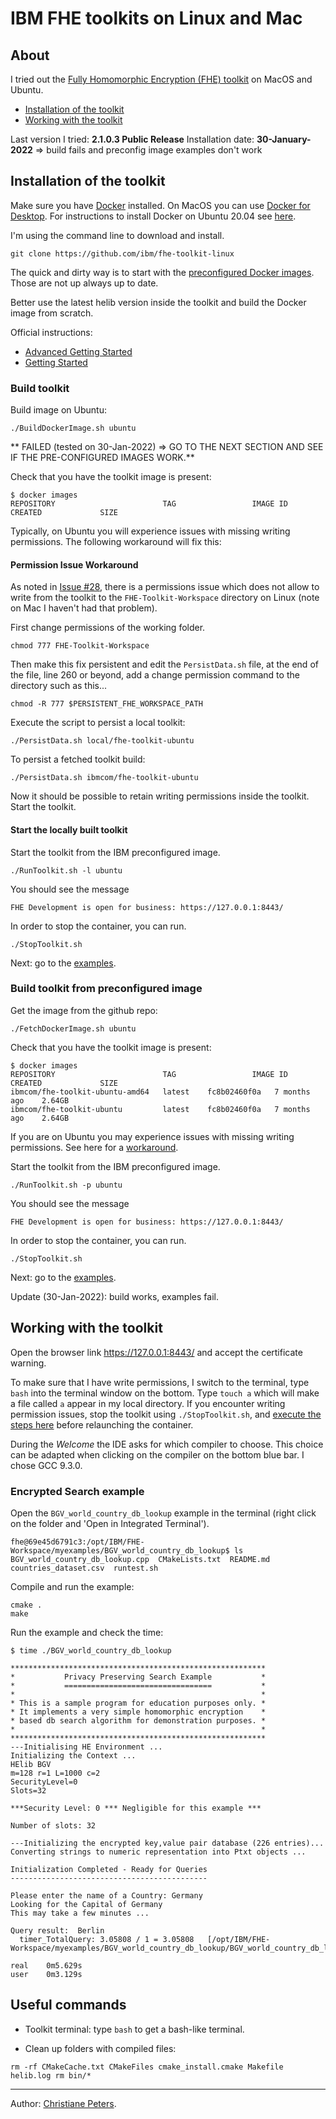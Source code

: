 # IBM FHE toolkits on Linux and Mac

## About

I tried out the [Fully Homomorphic Encryption (FHE) toolkit][FHELinux] on MacOS and Ubuntu.

* [Installation of the toolkit](#installation-of-the-toolkit)
* [Working with the toolkit](#working-with-the-toolkit)

Last version I tried: **2.1.0.3 Public Release**
Installation date: **30-January-2022** => build fails and preconfig image examples don't work

## Installation of the toolkit

Make sure you have [Docker](https://www.docker.com/) installed. On MacOS you can use [Docker for Desktop][Docker]. For instructions to install Docker on Ubuntu 20.04 see [here][mydocker].

I'm using the command line to download and install.
```
git clone https://github.com/ibm/fhe-toolkit-linux
```

The quick and dirty way is to start with the [preconfigured Docker images](#build-toolkit-from-preconfigured-image). Those are not up always up to date. 

Better use the latest helib version inside the toolkit and build the Docker image from scratch. 

Official instructions: 
* [Advanced Getting Started][AGS]
* [Getting Started][GS]
 

### Build toolkit

Build image on Ubuntu:
```
./BuildDockerImage.sh ubuntu
```
**
FAILED (tested on 30-Jan-2022) => GO TO THE NEXT SECTION AND SEE IF THE PRE-CONFIGURED IMAGES WORK.**

Check that you have the toolkit image is present:
```
$ docker images
REPOSITORY                        TAG                 IMAGE ID            CREATED             SIZE
```
Typically, on Ubuntu you will experience issues with missing writing permissions. The following workaround will fix this:

#### Permission Issue Workaround

As noted in [Issue \#28][Issue28], there is a permissions issue which does not allow to write from the toolkit to the  `FHE-Toolkit-Workspace` directory on Linux (note on Mac I haven't had that problem).

First change permissions of the working folder. 
```
chmod 777 FHE-Toolkit-Workspace
```

Then make this fix persistent and edit the `PersistData.sh` file, at the end of the file, line 260 or beyond, add a change permission command to the directory such as this...
```
chmod -R 777 $PERSISTENT_FHE_WORKSPACE_PATH
```
Execute the script to persist a local toolkit:
```
./PersistData.sh local/fhe-toolkit-ubuntu
```
To persist a fetched toolkit build:
```
./PersistData.sh ibmcom/fhe-toolkit-ubuntu
```

Now it should be possible to retain writing permissions inside the toolkit. Start the toolkit.


#### Start the locally built toolkit

Start the toolkit from the IBM preconfigured image.
```
./RunToolkit.sh -l ubuntu
```

You should see the message
```
FHE Development is open for business: https://127.0.0.1:8443/
```

In order to stop the container, you can run.
```
./StopToolkit.sh
```

Next: go to the [examples](#working-with-the-toolkit).


### Build toolkit from preconfigured image

Get the image from the github repo:
```
./FetchDockerImage.sh ubuntu
```
Check that you have the toolkit image is present:
```
$ docker images
REPOSITORY                        TAG                 IMAGE ID            CREATED             SIZE
ibmcom/fhe-toolkit-ubuntu-amd64   latest    fc8b02460f0a   7 months ago    2.64GB
ibmcom/fhe-toolkit-ubuntu         latest    fc8b02460f0a   7 months ago    2.64GB
```

If you are on Ubuntu you may experience issues with missing writing permissions. See here for a [workaround](#permission-issue-workaround).

Start the toolkit from the IBM preconfigured image.
```
./RunToolkit.sh -p ubuntu
```

You should see the message
```
FHE Development is open for business: https://127.0.0.1:8443/
```

In order to stop the container, you can run.
```
./StopToolkit.sh
```

Next: go to the [examples](#working-with-the-toolkit).

Update (30-Jan-2022): build works, examples fail.


## Working with the toolkit

Open the browser link https://127.0.0.1:8443/ and accept the certificate warning.

To make sure that I have write permissions, I switch to the terminal, type `bash` into the terminal window on the bottom. Type `touch a` which will make a file called `a` appear in my local directory. If you encounter writing permission issues, stop the toolkit using `./StopToolkit.sh`, and [execute the steps here](#permission-issue-workaround) before relaunching the container.


During the *Welcome* the IDE asks for which compiler to choose. This choice can be adapted when clicking on the compiler on the bottom blue bar. I chose GCC 9.3.0.


### Encrypted Search example

Open the `BGV_world_country_db_lookup` example in the terminal (right click on the folder and 'Open in Integrated Terminal').

```
fhe@69e45d6791c3:/opt/IBM/FHE-Workspace/myexamples/BGV_world_country_db_lookup$ ls
BGV_world_country_db_lookup.cpp  CMakeLists.txt  README.md  countries_dataset.csv  runtest.sh
```
Compile and run the example:
```
cmake .
make
```

Run the example and check the time:
```
$ time ./BGV_world_country_db_lookup 

*********************************************************
*           Privacy Preserving Search Example           *
*           =================================           *
*                                                       *
* This is a sample program for education purposes only. *
* It implements a very simple homomorphic encryption    *
* based db search algorithm for demonstration purposes. *
*                                                       *
*********************************************************
---Initialising HE Environment ... 
Initializing the Context ... 
HElib BGV
m=128 r=1 L=1000 c=2
SecurityLevel=0
Slots=32

***Security Level: 0 *** Negligible for this example ***

Number of slots: 32

---Initializing the encrypted key,value pair database (226 entries)...
Converting strings to numeric representation into Ptxt objects ...

Initialization Completed - Ready for Queries
--------------------------------------------

Please enter the name of a Country: Germany
Looking for the Capital of Germany
This may take a few minutes ... 

Query result:  Berlin
  timer_TotalQuery: 3.05808 / 1 = 3.05808   [/opt/IBM/FHE-Workspace/myexamples/BGV_world_country_db_lookup/BGV_world_country_db_lookup.cpp:229]

real    0m5.629s
user    0m3.129s
```


## Useful commands

* Toolkit terminal: type `bash` to get a bash-like terminal.

* Clean up folders with compiled files:
```
rm -rf CMakeCache.txt CMakeFiles cmake_install.cmake Makefile helib.log rm bin/*
```

---
Author: [Christiane Peters][cpp].


[cpp]: 		http://cbcrypto.org/
[FHELinux]: https://github.com/ibm/fhe-toolkit-linux
[AGS]: 		https://github.com/IBM/fhe-toolkit-linux/blob/master/GettingStarted.Advanced.md
[GS]: https://github.com/IBM/fhe-toolkit-linux/blob/master/GettingStarted.md
[Issue28]: 	https://github.com/IBM/fhe-toolkit-linux/issues/28#issuecomment-690673882
[Docker]:	https://www.docker.com/products/docker-desktop
[mydocker]: https://github.com/christianepeters/howto/blob/master/docker.md
